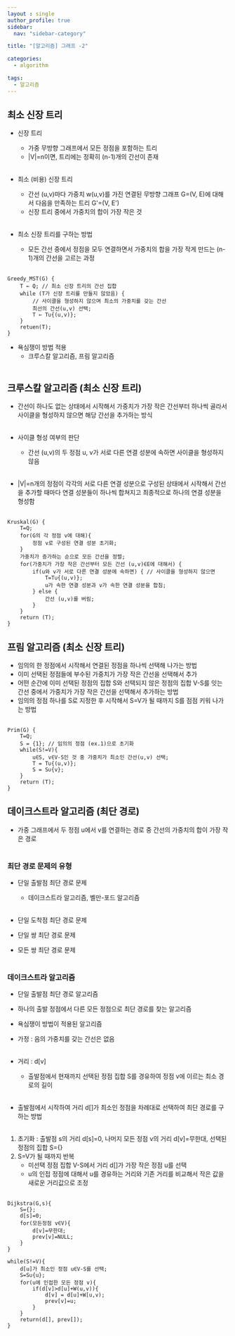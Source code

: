 ```yaml
---
layout : single
author_profile: true
sidebar: 
  nav: "sidebar-category"

title: "[알고리즘] 그래프 -2"

categories:
  - algorithm

tags:
  - 알고리즘
---
```


## 최소 신장 트리
- 신장 트리<br>
	- 가중 무방향 그래프에서 모든 정점을 포함하는 트리<br>
	- |V|=n이면, 트리에는 정확히 (n-1)개의 간선이 존재<br><br>

- 최소 (비용) 신장 트리<br>
	- 간선 (u,v)마다 가중치 w(u,v)를 가진 연결된 무방향 그래프 G=(V, E)에 대해서 다음을 만족하는 트리 G'=(V, E')<br>
	- 신장 트리 중에서 가중치의 합이 가장 작은 것<br><br>

- 최소 신장 트리를 구하는 방법<br>
	- 모든 간선 중에서 정점을 모두 연결하면서 가중치의 합을 가장 작게 만드는 (n-1)개의 간선을 고르는 과정<br><br>

```
Greedy_MST(G) {
	T ← Q; // 최소 신장 트리의 간선 집합
	while (T가 신장 트리를 만들지 않았음) {
		// 사이클을 형성하지 않으며 최소의 가중치를 갖는 간선
		최선의 간선(u,v) 선택; 
		T ← T∪{(u,v)};
	}
	retuen(T);
}
```

- 욕심쟁이 방법 적용<br>
	- 크루스칼 알고리즘, 프림 알고리즘<br><br>


## 크루스칼 알고리즘 (최소 신장 트리)
- 간선이 하나도 없는 상태에서 시작해서 가중치가 가장 작은 간선부터 하나씩 골라서 사이클을 형성하지 않으면 해당 간선을 추가하는 방식<br><br>

- 사이클 형성 여부의 판단<br>
	- 간선 (u,v)의 두 정점 u, v가 서로 다른 연결 성분에 속하면 사이클을 형성하지 않음 <br><br>

- |V|=n개의 정점이 각각의 서로 다른 연결 성분으로 구성된 상태에서 시작해서 간선을 추가할 때마다 연결 성분들이 하나씩 합쳐지고 최종적으로 하나의 연결 성분을 형성함<br><br>

```
Kruskal(G) {
	T=Q;
	for(G의 각 정점 v에 대해){
		정점 v로 구성된 연결 성분 초기화;
	} 
	가중치가 증가하는 순으로 모든 간선을 정렬;
	for(가중치가 가장 작은 간선부터 모든 간선 (u,v)∈E에 대해서) {
		if(u와 v가 서로 다른 연결 성분에 속하면) { // 사이클을 형성하지 않으면
			T=T∪{(u,v)};
			u가 속한 연결 성분과 v가 속한 연결 성분을 합침;
		} else {
			간선 (u,v)를 버림;
		}
	}
	return (T);
}
```

## 프림 알고리즘 (최소 신장 트리)
- 임의의 한 정점에서 시작해서 연결된 정점을 하나씩 선택해 나가는 방법<br>
- 이미 선택된 정점들에 부수된 가중치가 가장 작은 간선을 선택해서 추가<br>
- 어떤 순간에 이미 선택된 정점의 집합 S와 선택되지 않은 정점의 집합 V-S를 잇는 간선 중에서 가중치가 가장 작은 간선을 선택해서 추가하는 방법<br>
- 임의의 정점 하나를 S로 지정한 후 시작해서 S=V가 될 때까지 S를 점점 키워 나가는 방법<br><br>

```
Prim(G) {
	T=Q;
	S = {1}; // 임의의 정점 (ex.1)으로 초기화
	while(S!=V){
		u∈S, v∈V-S인 것 중 가중치가 최소인 간선(u,v) 선택;
		T = T∪{(u,v)};
		S = S∪{v};
	}
	return (T);
}
```

## 데이크스트라 알고리즘 (최단 경로)
- 가중 그래프에서 두 정점 u에서 v를 연결하는 경로 중 간선의 가중치의 합이 가장 작은 경로<br><br>

### 최단 경로 문제의 유형
- 단일 출발점 최단 경로 문제<br>
	- 데이크스트라 알고리즘, 벨만-포드 알고리즘<br><br>

- 단일 도착점 최단 경로 문제<br>

- 단일 쌍 최단 경로 문제<br>

- 모든 쌍 최단 경로 문제<br><br>

### 데이크스트라 알고리즘
- 단일 출발점 최단 경로 알고리즘<br>
- 하나의 출발 정점에서 다른 모든 정점으로 최단 경로를 찾는 알고리즘<br>
- 욕심쟁이 방법이 적용된 알고리즘<br>
- 가정 : 음의 가중치를 갖는 간선은 없음<br><br>

- 거리 : d[v]<br>
	- 출발점에서 현재까지 선택된 정점 집합 S를 경유하여 정점 v에 이르는 최소 경로의 길이<br><br>

- 출발점에서 시작하여 거리 d[]가 최소인 정점을 차례대로 선택하여 최단 경로를 구하는 방법<br><br>

1. 초기화 : 출발점 s의 거리 d[s]=0, 나머지 모든 정점 v의 거리 d[v]=무한대, 선택된 정점의 집합 S={}<br>
2. S=V가 될 때까지 반복<br>
	- 미선택 정점 집합 V-S에서 거리 d[]가 가장 작은 정점 u를 선택<br>
	- u의 인접 정점에 대해서 u를 경유하는 거리와 기존 거리를 비교해서 작은 값을 새로운 거리값으로 조정<br><br>


```
Dijkstra(G,s){
	S={};
	d[s]=0;
	for(모든정점 v∈V){
		d[v]=무한대;
		prev[v]=NULL;
	}
}
```

```
while(S!=V){
	d[u]가 최소인 정점 u∈V-S를 선택;
	S=S∪{u};
	for(u에 인접한 모든 정점 v){
		if(d[v]>d[u]+W(u,v)){
			d[v] = d[u]+W[u,v);
			prev[v]=u;
		}
	}
	return(d[], prev[]);
}
```
